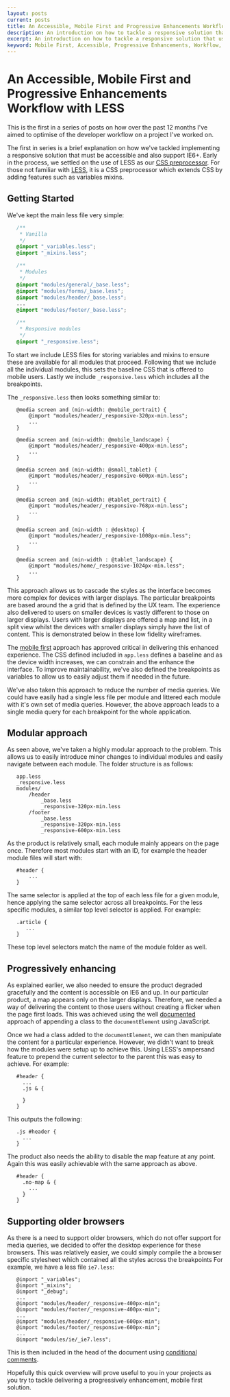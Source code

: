 ```yaml
---
layout: posts
current: posts
title: An Accessible, Mobile First and Progressive Enhancements Workflow with LESS
description: An introduction on how to tackle a responsive solution that uses the mobile first approach, deliverying a highly accessible solution.
excerpt: An introduction on how to tackle a responsive solution that uses the mobile first approach, deliverying a highly accessible solution.
keyword: Mobile First, Accessible, Progressive Enhancements, Workflow, LESS
---
```


# An Accessible, Mobile First and Progressive Enhancements Workflow with LESS

This is the first in a series of posts on how over the past 12 months I've aimed to optimise of the developer workflow on a project I've worked on.

The first in series is a brief explanation on how we've tackled implementing a responsive solution that must be accessible and also support IE6+.  Early in the process, we settled on the use of LESS as our [CSS preprocessor](http://coding.smashingmagazine.com/2010/12/06/using-the-less-css-preprocessor-for-smarter-style-sheets/).  For those not familiar with [LESS](http://lesscss.org/), it is a CSS preprocessor which extends CSS by adding features such as variables mixins.

## Getting Started

We've kept the main less file very simple:

```css
   /**
    * Vanilla
    */
   @import "_variables.less";
   @import "_mixins.less";

   /**
    * Modules
    */
   @import "modules/general/_base.less";
   @import "modules/forms/_base.less";
   @import "modules/header/_base.less";
   ...
   @import "modules/footer/_base.less";

   /**
    * Responsive modules
    */
   @import "_responsive.less";

```

To start we include LESS files for storing variables and mixins to ensure these are available for all modules that proceed.  Following that we include all the individual modules, this sets the baseline CSS that is offered to mobile users.  Lastly we include `_responsive.less` which includes all the breakpoints.

The `_responsive.less` then looks something similar to:

```
   @media screen and (min-width: @mobile_portrait) {
       @import "modules/header/_responsive-320px-min.less";
       ...
   }

   @media screen and (min-width: @mobile_landscape) {
       @import "modules/header/_responsive-400px-min.less";
       ...
   }

   @media screen and (min-width: @small_tablet) {
       @import "modules/header/_responsive-600px-min.less";
       ...
   }

   @media screen and (min-width: @tablet_portrait) {
       @import "modules/header/_responsive-768px-min.less";
       ...
   }

   @media screen and (min-width : @desktop) {
       @import "modules/header/_responsive-1008px-min.less";
       ...
   }

   @media screen and (min-width : @tablet_landscape) {
       @import "modules/home/_responsive-1024px-min.less";
       ...
   }

```

This approach allows us to cascade the styles as the interface becomes more complex for devices with larger displays.  The particular breakpoints are based around the a grid that is defined by the UX team.  The experience also delivered to users on smaller devices is vastly different to those on larger displays.  Users with larger displays are offered a map and list, in a split view whilst the devices with smaller displays simply have the list of content.  This is demonstrated below in these low fidelity wireframes.

The [mobile first](http://www.lukew.com/resources/mobile_first.asp) approach has approved critical in delivering this enhanced experience.  The CSS defined included in `app.less` defines a baseline and as the device width increases, we can constrain and the enhance the interface.  To improve maintainability, we've also defined the breakpoints as variables to allow us to easily adjust them if needed in the future.

We've also taken this approach to reduce the number of media queries.  We could have easily had a single less file per module and littered each module with it's own set of media queries.  However, the above approach leads to a single media query for each breakpoint for the whole application.

## Modular approach

As seen above, we've taken a highly modular approach to the problem.  This allows us to easily introduce minor changes to individual modules and easily navigate between each module.  The folder structure is as follows:

```
   app.less
   _responsive.less
   modules/
       /header
           _base.less
           _responsive-320px-min.less
       /footer
           _base.less
           _responsive-320px-min.less
           _responsive-600px-min.less

```

As the product is relatively small, each module mainly appears on the page once.  Therefore most modules start with an ID, for example the header module files will start with:

```
   #header {
       ...
   }

```

The same selector is applied at the top of each less file for a given module, hence applying the same selector across all breakpoints.  For the less specific modules, a similar top level selector is applied.  For example:

```
   .article {
      ...
   }

```

These top level selectors match the name of the module folder as well.

## Progressively enhancing

As explained earlier, we also needed to ensure the product degraded gracefully and the content is accessible on IE6 and up.  In our particular product, a map appears only on the larger displays.  Therefore, we needed a way of delivering the content to those users without creating a flicker when the page first loads.  This was achieved using the well [documented](http://www.paulirish.com/2009/avoiding-the-fouc-v3/) approach of appending a class to the `documentElement` using JavaScript.

Once we had a class added to the `documentElement`, we can then manipulate the content for a particular experience.  However, we didn't want to break how the modules were setup up to achieve this.  Using LESS's ampersand feature to prepend the current selector to the parent this was easy to achieve.  For example:

```
   #header {
     ...
     .js & {

     }
   }

```

This outputs the following:

```
   .js #header {
     ...
   }

```

The product also needs the ability to disable the map feature at any point.  Again this was easily achievable with the same approach as above.

```
   #header {
     .no-map & {
       ...
     }
   }

```

## Supporting older browsers

As there is a need to support older browsers, which do not offer support for media queries, we decided to offer the desktop experience for these browsers. This was relatively easier, we could simply compile the a browser specific stylesheet which contained all the styles across the breakpoints  For example, we have a less file `ie7.less`:

```
   @import "_variables";
   @import "_mixins";
   @import "_debug";
   ...
   @import "modules/header/_responsive-400px-min";
   @import "modules/footer/_responsive-400px-min";
   ...
   @import "modules/header/_responsive-600px-min";
   @import "modules/footer/_responsive-600px-min";
   ...
   @import "modules/ie/_ie7.less";

```

This is then included in the head of the document using [conditional comments](http://www.quirksmode.org/css/condcom.html).

Hopefully this quick overview will prove useful to you in your projects as you try to tackle delivering a progressively enhancement, mobile first solution.



